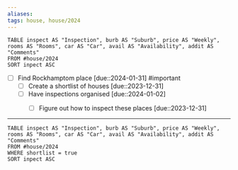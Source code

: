 ```yaml
---
aliases:
tags: house, house/2024
---
```


```dataview
TABLE inspect AS "Inspection", burb AS "Suburb", price AS "Weekly", rooms AS "Rooms", car AS "Car", avail AS "Availability", addit AS "Comments"
FROM #house/2024
SORT inpect ASC
```

- [ ] Find Rockhamptom place [due::2024-01-31] #important
	- [ ] Create a shortlist of houses [due::2023-12-31]
	- [ ] Have inspections organised [due::2024-01-02]
		- [ ] Figure out how to inspect these places [due::2023-12-31]


***


```dataview
TABLE inspect AS "Inspection", burb AS "Suburb", price AS "Weekly", rooms AS "Rooms", car AS "Car", avail AS "Availability", addit AS "Comments"
FROM #house/2024
WHERE shortlist = true
SORT inpect ASC
```